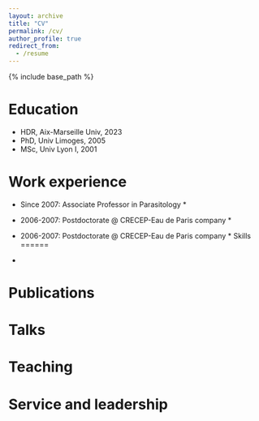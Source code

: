 ```yaml
---
layout: archive
title: "CV"
permalink: /cv/
author_profile: true
redirect_from:
  - /resume
---
```


{% include base_path %}

Education
======
* HDR, Aix-Marseille Univ, 2023
* PhD, Univ Limoges, 2005
* MSc, Univ Lyon I, 2001
  

Work experience
======
* Since 2007: Associate Professor in Parasitology
  * 

* 2006-2007: Postdoctorate @ CRECEP-Eau de Paris company
  * 

* 2006-2007: Postdoctorate @ CRECEP-Eau de Paris company
  * 
Skills
======
* 

Publications
======
 
  
Talks
======

Teaching
======

  
Service and leadership
======


